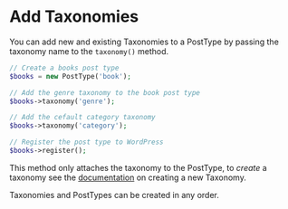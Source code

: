 # Add Taxonomies

You can add new and existing Taxonomies to a PostType by passing the taxonomy name to the `taxonomy()` method.

```php
// Create a books post type
$books = new PostType('book');

// Add the genre taxonomy to the book post type
$books->taxonomy('genre');

// Add the cefault category taxonomy
$books->taxonomy('category');

// Register the post type to WordPress
$books->register();
```
This method only attaches the taxonomy to the PostType, to _create_ a taxonomy see the [documentation](/taxonomies) on creating a new Taxonomy.

Taxonomies and PostTypes can be created in any order.
